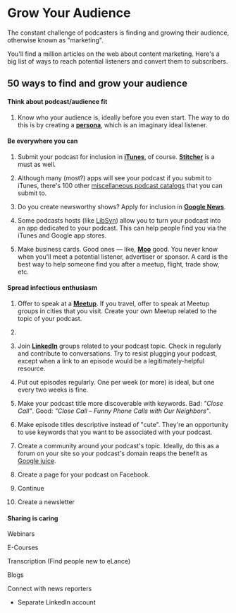 Grow Your Audience
=======

The constant challenge of podcasters is finding and growing their audience, otherwise known as "marketing".

You'll find a million articles on the web about content marketing. Here's a big list of ways to reach potential listeners and convert them to subscribers.

## 50 ways to find and grow your audience

#### Think about podcast/audience fit

1. Know who your audience is, ideally before you even start.  The way to do this is by creating a [**persona**](https://en.wikipedia.org/wiki/Persona#In_marketing), which is an imaginary ideal listener.

#### Be everywhere you can

1. Submit your podcast for inclusion in [**iTunes**](https://buy.itunes.apple.com/WebObjects/MZFinance.woa/wa/publishPodcast), of course.  [**Stitcher**](http://www.stitcher.com/content-providers.php#signup) is a must as well.

1. Although many (most?) apps will see your podcast if you submit to iTunes, there's 100 other [miscellaneous podcast catalogs](http://podcastplaces.com/) that you can submit to.

1. Do you create newsworthy shows?  Apply for inclusion in [**Google News**](https://partnerdash.google.com/partnerdash/d/news#p:id=pfehome).

1. Some podcasts hosts (like [LibSyn](https://www.libsyn.com/custom-mobile-apps/)) allow you to turn your podcast into an app dedicated to your podcast.  This can help people find you via the iTunes and Google app stores.

1. Make business cards.  Good ones — like, [**Moo**](http://moo.com/) good. You never know when you'll meet a potential listener, advertiser or sponsor.  A card is the best way to help someone find you after a meetup, flight, trade show, etc.

#### Spread infectious enthusiasm

1. Offer to speak at a [**Meetup**](meetup.com).  If you travel, offer to speak at Meetup groups in cities that you visit. Create your own Meetup related to the topic of your podcast. 

1. 

1. Join [**LinkedIn**](linkedin.com) groups related to your podcast topic.  Check in regularly and contribute to conversations.  Try to resist plugging your podcast, except when a link to an episode would be a legitimately-helpful resource.

1. Put out episodes regularly.  One per week (or more) is ideal, but one every two weeks is fine.

1. Make your podcast title more discoverable with keywords.  Bad: *"Close Call"*.  Good: *"Close Call – Funny Phone Calls with Our Neighbors"*.

1. Make episode titles descriptive instead of "cute".  They're an opportunity to use keywords that you want to be associated with your podcast.

1. Create a community around your podcast's topic.  Ideally, do this as a forum on your site so your podcast's domain reaps the benefit as [Google juice](https://en.wikipedia.org/wiki/Google_juice).

1. Create a page for your podcast on Facebook.

1. Continue 

1. Create a newsletter

#### Sharing is caring

Webinars

E-Courses

Transcription (Find people new to eLance)

Blogs

Connect with news reporters
- Separate LinkedIn account

